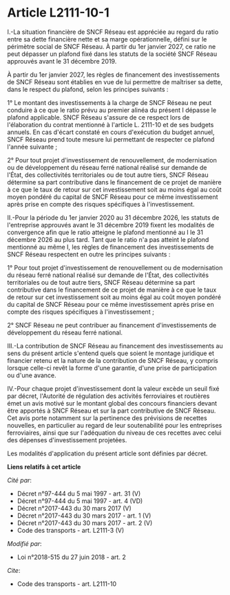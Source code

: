 # Article L2111-10-1

I.-La situation financière de SNCF Réseau est appréciée au regard du ratio entre sa dette financière nette et sa marge
opérationnelle, défini sur le périmètre social de SNCF Réseau. À partir du 1er janvier 2027, ce ratio ne peut dépasser un
plafond fixé dans les statuts de la société SNCF Réseau approuvés avant le 31 décembre 2019. 

À partir du 1er janvier 2027, les règles de financement des investissements de SNCF Réseau sont établies en vue de lui
permettre de maîtriser sa dette, dans le respect du plafond, selon les principes suivants : 

1° Le montant des investissements à la charge de SNCF Réseau ne peut conduire à ce que le ratio prévu au premier alinéa du
présent I dépasse le plafond applicable. SNCF Réseau s'assure de ce respect lors de l'élaboration du contrat mentionné à
l'article L. 2111-10 et de ses budgets annuels. En cas d'écart constaté en cours d'exécution du budget annuel, SNCF Réseau
prend toute mesure lui permettant de respecter ce plafond l'année suivante ; 

2° Pour tout projet d'investissement de renouvellement, de modernisation ou de développement du réseau ferré national réalisé
sur demande de l'État, des collectivités territoriales ou de tout autre tiers, SNCF Réseau détermine sa part contributive
dans le financement de ce projet de manière à ce que le taux de retour sur cet investissement soit au moins égal au coût
moyen pondéré du capital de SNCF Réseau pour ce même investissement après prise en compte des risques spécifiques à
l'investissement. 

II.-Pour la période du 1er janvier 2020 au 31 décembre 2026, les statuts de l'entreprise approuvés avant le 31 décembre 2019
fixent les modalités de convergence afin que le ratio atteigne le plafond mentionné au I le 31 décembre 2026 au plus tard.
Tant que le ratio n'a pas atteint le plafond mentionné au même I, les règles de financement des investissements de SNCF
Réseau respectent en outre les principes suivants : 

1° Pour tout projet d'investissement de renouvellement ou de modernisation du réseau ferré national réalisé sur demande de
l'État, des collectivités territoriales ou de tout autre tiers, SNCF Réseau détermine sa part contributive dans le
financement de ce projet de manière à ce que le taux de retour sur cet investissement soit au moins égal au coût moyen
pondéré du capital de SNCF Réseau pour ce même investissement après prise en compte des risques spécifiques à
l'investissement ; 

2° SNCF Réseau ne peut contribuer au financement d'investissements de développement du réseau ferré national. 

III.-La contribution de SNCF Réseau au financement des investissements au sens du présent article s'entend quels que soient
le montage juridique et financier retenu et la nature de la contribution de SNCF Réseau, y compris lorsque celle-ci revêt la
forme d'une garantie, d'une prise de participation ou d'une avance. 

IV.-Pour chaque projet d'investissement dont la valeur excède un seuil fixé par décret, l'Autorité de régulation des
activités ferroviaires et routières émet un avis motivé sur le montant global des concours financiers devant être apportés à
SNCF Réseau et sur la part contributive de SNCF Réseau. Cet avis porte notamment sur la pertinence des prévisions de recettes
nouvelles, en particulier au regard de leur soutenabilité pour les entreprises ferroviaires, ainsi que sur l'adéquation du
niveau de ces recettes avec celui des dépenses d'investissement projetées. 

Les modalités d'application du présent article sont définies par décret.

**Liens relatifs à cet article**

_Cité par_:

  - Décret n°97-444 du 5 mai 1997 - art. 31 (V)
  - Décret n°97-444 du 5 mai 1997 - art. 4 (VD)
  - Décret n°2017-443 du 30 mars 2017 (V)
  - Décret n°2017-443 du 30 mars 2017 - art. 1 (V)
  - Décret n°2017-443 du 30 mars 2017 - art. 2 (V)
  - Code des transports - art. L2111-3 (V)

_Modifié par_:

  - Loi n°2018-515 du 27 juin 2018 - art. 2

_Cite_:

  - Code des transports - art. L2111-10
